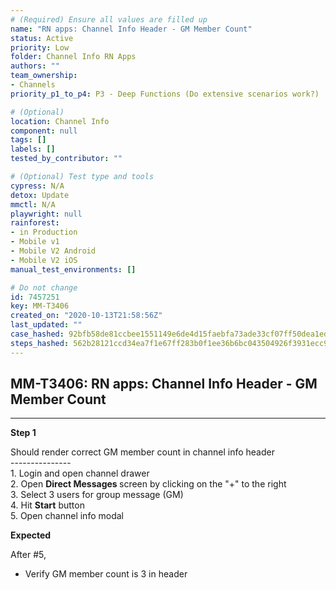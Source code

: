 ```yaml
---
# (Required) Ensure all values are filled up
name: "RN apps: Channel Info Header - GM Member Count"
status: Active
priority: Low
folder: Channel Info RN Apps
authors: ""
team_ownership:
- Channels
priority_p1_to_p4: P3 - Deep Functions (Do extensive scenarios work?)

# (Optional)
location: Channel Info
component: null
tags: []
labels: []
tested_by_contributor: ""

# (Optional) Test type and tools
cypress: N/A
detox: Update
mmctl: N/A
playwright: null
rainforest:
- in Production
- Mobile v1
- Mobile V2 Android
- Mobile V2 iOS
manual_test_environments: []

# Do not change
id: 7457251
key: MM-T3406
created_on: "2020-10-13T21:58:56Z"
last_updated: ""
case_hashed: 92bfb58de81ccbee1551149e6de4d15faebfa73ade33cf07ff50dea1ed6a1869d1977c3a8049254e68131aae334cb018
steps_hashed: 562b28121ccd34ea7f1e67ff283b0f1ee36b6bc043504926f3931ecc996e9f3a2038522233839ac6c451c313cad28ce7
---
```


<!-- (Auto-generated) Based on frontmatter's "key" and "name" -->

## MM-T3406: RN apps: Channel Info Header - GM Member Count

---

**Step 1**

Should render correct GM member count in channel info header\
\---------------\
1\. Login and open channel drawer\
2\. Open **Direct Messages&#x20;**&#x73;creen by clicking on the "+" to the right\
3\. Select 3 users for group message (GM)\
4\. Hit **Start** button\
5\. Open channel info modal

**Expected**

After #5,

- Verify GM member count is 3 in header
